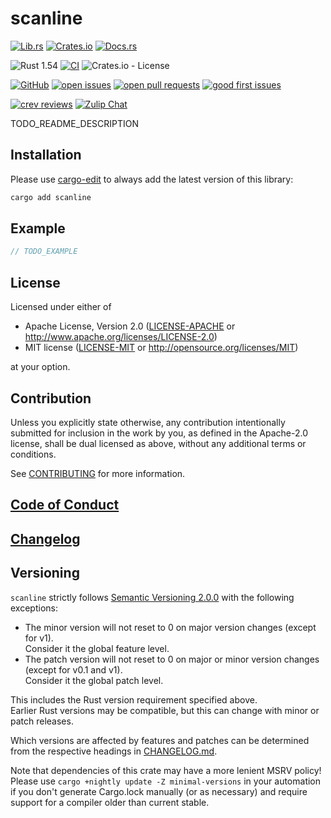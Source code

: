 # scanline

[![Lib.rs](https://img.shields.io/badge/Lib.rs-*-84f)](https://lib.rs/crates/scanline)
[![Crates.io](https://img.shields.io/crates/v/scanline)](https://crates.io/crates/scanline)
[![Docs.rs](https://docs.rs/scanline/badge.svg)](https://docs.rs/scanline)

![Rust 1.54](https://img.shields.io/static/v1?logo=Rust&label=&message=1.54&color=grey)
[![CI](https://github.com/Tamschi/scanline/workflows/CI/badge.svg?branch=develop)](https://github.com/Tamschi/scanline/actions?query=workflow%3ACI+branch%3Adevelop)
![Crates.io - License](https://img.shields.io/crates/l/scanline/0.0.1)

[![GitHub](https://img.shields.io/static/v1?logo=GitHub&label=&message=%20&color=grey)](https://github.com/Tamschi/scanline)
[![open issues](https://img.shields.io/github/issues-raw/Tamschi/scanline)](https://github.com/Tamschi/scanline/issues)
[![open pull requests](https://img.shields.io/github/issues-pr-raw/Tamschi/scanline)](https://github.com/Tamschi/scanline/pulls)
[![good first issues](https://img.shields.io/github/issues-raw/Tamschi/scanline/good%20first%20issue?label=good+first+issues)](https://github.com/Tamschi/scanline/contribute)

[![crev reviews](https://web.crev.dev/rust-reviews/badge/crev_count/scanline.svg)](https://web.crev.dev/rust-reviews/crate/scanline/)
[![Zulip Chat](https://img.shields.io/endpoint?label=chat&url=https%3A%2F%2Fiteration-square-automation.schichler.dev%2F.netlify%2Ffunctions%2Fstream_subscribers_shield%3Fstream%3Dproject%252Fscanline)](https://iteration-square.schichler.dev/#narrow/stream/project.2Fscanline)

TODO_README_DESCRIPTION

## Installation

Please use [cargo-edit](https://crates.io/crates/cargo-edit) to always add the latest version of this library:

```cmd
cargo add scanline
```

## Example

```rust
// TODO_EXAMPLE
```

## License

Licensed under either of

- Apache License, Version 2.0
   ([LICENSE-APACHE](LICENSE-APACHE) or <http://www.apache.org/licenses/LICENSE-2.0>)
- MIT license
   ([LICENSE-MIT](LICENSE-MIT) or <http://opensource.org/licenses/MIT>)

at your option.

## Contribution

Unless you explicitly state otherwise, any contribution intentionally submitted
for inclusion in the work by you, as defined in the Apache-2.0 license, shall be
dual licensed as above, without any additional terms or conditions.

See [CONTRIBUTING](CONTRIBUTING.md) for more information.

## [Code of Conduct](CODE_OF_CONDUCT.md)

## [Changelog](CHANGELOG.md)

## Versioning

`scanline` strictly follows [Semantic Versioning 2.0.0](https://semver.org/spec/v2.0.0.html) with the following exceptions:

- The minor version will not reset to 0 on major version changes (except for v1).  
Consider it the global feature level.
- The patch version will not reset to 0 on major or minor version changes (except for v0.1 and v1).  
Consider it the global patch level.

This includes the Rust version requirement specified above.  
Earlier Rust versions may be compatible, but this can change with minor or patch releases.

Which versions are affected by features and patches can be determined from the respective headings in [CHANGELOG.md](CHANGELOG.md).

Note that dependencies of this crate may have a more lenient MSRV policy!
Please use `cargo +nightly update -Z minimal-versions` in your automation if you don't generate Cargo.lock manually (or as necessary) and require support for a compiler older than current stable.
